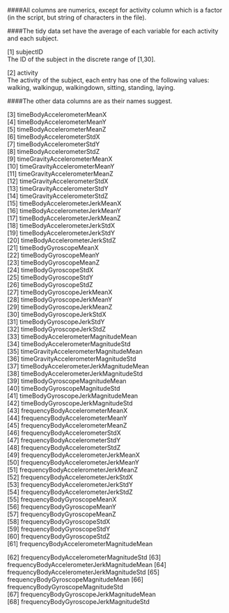 ####All columns are numerics, except for activity column which is a factor (in the script, but string of characters in the file).

####The tidy data set have the average of each variable for each activity and each subject.

 [1] subjectID        
	The ID of the subject in the discrete range of [1,30].

 [2] activity                                      
 	The activity of the subject, each entry has one of the following values:
	walking, walkingup, walkingdown, sitting, standing, laying.


####The other data columns are as their names suggest.
                                 
 [3] timeBodyAccelerometerMeanX                 
 [4] timeBodyAccelerometerMeanY                 
 [5] timeBodyAccelerometerMeanZ                 
 [6] timeBodyAccelerometerStdX                  
 [7] timeBodyAccelerometerStdY                  
 [8] timeBodyAccelerometerStdZ                  
 [9] timeGravityAccelerometerMeanX              
[10] timeGravityAccelerometerMeanY              
[11] timeGravityAccelerometerMeanZ              
[12] timeGravityAccelerometerStdX               
[13] timeGravityAccelerometerStdY               
[14] timeGravityAccelerometerStdZ               
[15] timeBodyAccelerometerJerkMeanX             
[16] timeBodyAccelerometerJerkMeanY             
[17] timeBodyAccelerometerJerkMeanZ             
[18] timeBodyAccelerometerJerkStdX              
[19] timeBodyAccelerometerJerkStdY              
[20] timeBodyAccelerometerJerkStdZ              
[21] timeBodyGyroscopeMeanX                     
[22] timeBodyGyroscopeMeanY                     
[23] timeBodyGyroscopeMeanZ                     
[24] timeBodyGyroscopeStdX                      
[25] timeBodyGyroscopeStdY                      
[26] timeBodyGyroscopeStdZ                      
[27] timeBodyGyroscopeJerkMeanX                 
[28] timeBodyGyroscopeJerkMeanY                 
[29] timeBodyGyroscopeJerkMeanZ                 
[30] timeBodyGyroscopeJerkStdX                  
[31] timeBodyGyroscopeJerkStdY                  
[32] timeBodyGyroscopeJerkStdZ                  
[33] timeBodyAccelerometerMagnitudeMean         
[34] timeBodyAccelerometerMagnitudeStd          
[35] timeGravityAccelerometerMagnitudeMean      
[36] timeGravityAccelerometerMagnitudeStd       
[37] timeBodyAccelerometerJerkMagnitudeMean     
[38] timeBodyAccelerometerJerkMagnitudeStd      
[39] timeBodyGyroscopeMagnitudeMean             
[40] timeBodyGyroscopeMagnitudeStd              
[41] timeBodyGyroscopeJerkMagnitudeMean         
[42] timeBodyGyroscopeJerkMagnitudeStd          
[43] frequencyBodyAccelerometerMeanX            
[44] frequencyBodyAccelerometerMeanY            
[45] frequencyBodyAccelerometerMeanZ            
[46] frequencyBodyAccelerometerStdX             
[47] frequencyBodyAccelerometerStdY             
[48] frequencyBodyAccelerometerStdZ             
[49] frequencyBodyAccelerometerJerkMeanX        
[50] frequencyBodyAccelerometerJerkMeanY        
[51] frequencyBodyAccelerometerJerkMeanZ        
[52] frequencyBodyAccelerometerJerkStdX         
[53] frequencyBodyAccelerometerJerkStdY         
[54] frequencyBodyAccelerometerJerkStdZ         
[55] frequencyBodyGyroscopeMeanX                
[56] frequencyBodyGyroscopeMeanY                
[57] frequencyBodyGyroscopeMeanZ                
[58] frequencyBodyGyroscopeStdX                 
[59] frequencyBodyGyroscopeStdY                 
[60] frequencyBodyGyroscopeStdZ                 
[61] frequencyBodyAccelerometerMagnitudeMean

[62] frequencyBodyAccelerometerMagnitudeStd
[63] frequencyBodyAccelerometerJerkMagnitudeMean
[64] frequencyBodyAccelerometerJerkMagnitudeStd 
[65] frequencyBodyGyroscopeMagnitudeMean
[66] frequencyBodyGyroscopeMagnitudeStd         
[67] frequencyBodyGyroscopeJerkMagnitudeMean    
[68] frequencyBodyGyroscopeJerkMagnitudeStd 

